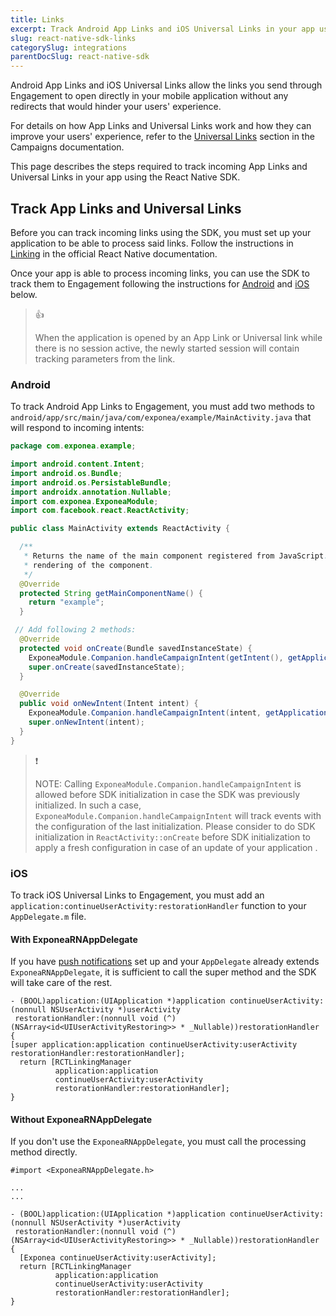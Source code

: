```yaml
---
title: Links
excerpt: Track Android App Links and iOS Universal Links in your app using the React Native SDK
slug: react-native-sdk-links
categorySlug: integrations
parentDocSlug: react-native-sdk
---
```


Android App Links and iOS Universal Links allow the links you send through Engagement to open directly in your mobile application without any redirects that would hinder your users' experience.

For details on how App Links and Universal Links work and how they can improve your users' experience, refer to the [Universal Links](https://documentation.bloomreach.com/engagement/docs/universal-link) section in the Campaigns documentation.

This page describes the steps required to track incoming App Links and Universal Links in your app using the React Native SDK.

## Track App Links and Universal Links

Before you can track incoming links using the SDK, you must set up your application to be able to process said links. Follow the instructions in [Linking](https://reactnative.dev/docs/linking) in the official React Native documentation.

Once your app is able to process incoming links, you can use the SDK to track them to Engagement following the instructions for [Android](#android) and [iOS](#ios) below.

> 👍
>
> When the application is opened by an App Link or Universal link while there is no session active, the newly started session will contain tracking parameters from the link.

### Android

To track Android App Links to Engagement, you must add two methods to `android/app/src/main/java/com/exponea/example/MainActivity.java` that will respond to incoming intents:

```java
package com.exponea.example;

import android.content.Intent;
import android.os.Bundle;
import android.os.PersistableBundle;
import androidx.annotation.Nullable;
import com.exponea.ExponeaModule;
import com.facebook.react.ReactActivity;

public class MainActivity extends ReactActivity {

  /**
   * Returns the name of the main component registered from JavaScript. This is used to schedule
   * rendering of the component.
   */
  @Override
  protected String getMainComponentName() {
    return "example";
  }

 // Add following 2 methods:
  @Override
  protected void onCreate(Bundle savedInstanceState) {
    ExponeaModule.Companion.handleCampaignIntent(getIntent(), getApplicationContext());
    super.onCreate(savedInstanceState);
  }

  @Override
  public void onNewIntent(Intent intent) {
    ExponeaModule.Companion.handleCampaignIntent(intent, getApplicationContext());
    super.onNewIntent(intent);
  }
}
```

> ❗️
>
> NOTE: Calling `ExponeaModule.Companion.handleCampaignIntent` is allowed before SDK initialization in case the SDK was previously initialized. In such a case, `ExponeaModule.Companion.handleCampaignIntent` will track events with the configuration of the last initialization. Please consider to do SDK initialization in `ReactActivity::onCreate` before SDK initialization to apply a fresh configuration in case of an update of your application .

### iOS

To track iOS Universal Links to Engagement, you must add an `application:continueUserActivity:restorationHandler` function to your `AppDelegate.m` file.

#### With ExponeaRNAppDelegate

If you have [push notifications](https://documentation.bloomreach.com/engagement/docs/react-native-sdk-push-notifications) set up and your `AppDelegate` already extends `ExponeaRNAppDelegate`, it is sufficient to call the super method and the SDK will take care of the rest.

```objc
- (BOOL)application:(UIApplication *)application continueUserActivity:(nonnull NSUserActivity *)userActivity
 restorationHandler:(nonnull void (^)(NSArray<id<UIUserActivityRestoring>> * _Nullable))restorationHandler
{
[super application:application continueUserActivity:userActivity restorationHandler:restorationHandler];
  return [RCTLinkingManager
          application:application
          continueUserActivity:userActivity
          restorationHandler:restorationHandler];
}
```

#### Without ExponeaRNAppDelegate

If you don't use the `ExponeaRNAppDelegate`, you must call the processing method directly.

```objc
#import <ExponeaRNAppDelegate.h>

...
...

- (BOOL)application:(UIApplication *)application continueUserActivity:(nonnull NSUserActivity *)userActivity
 restorationHandler:(nonnull void (^)(NSArray<id<UIUserActivityRestoring>> * _Nullable))restorationHandler
{
  [Exponea continueUserActivity:userActivity];
  return [RCTLinkingManager
          application:application
          continueUserActivity:userActivity
          restorationHandler:restorationHandler];
}
```

